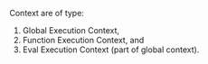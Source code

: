 Context are of type:  
1. Global Execution Context,  
2. Function Execution Context, and  
3. Eval Execution Context (part of global context).  
